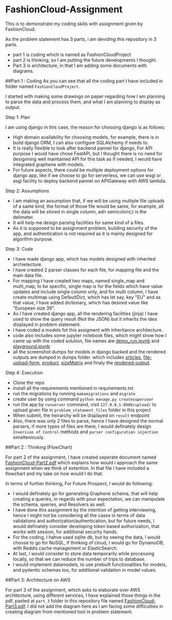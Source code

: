 # FashionCloud-Assignment
This is to demonstrate my coding skills with assignment given by FashionCloud.

As the problem statement has 3 parts, i am deviding this repository in 3 parts.
- part 1 is coding which is named as FashionCloudProject
- part 2 is thinking, so I am putting the future developments I thought.
- Part 3 is architecture, in that I am adding some documents with diagrams.


##Part 1 : Coding
As you can see that all the coding part I have included in folder named `FashionCloudProject`.

I started with making some drawings on paper regarding how I am planning to parse the data and process them, and what I am planning to display as output.

Step 1: Plan

I am using django in this case, the reason for choosing django is as follows:
- High domain availability for choosing models, for example, there is in build django ORM, I can also configure SQLAlchemy if needs to.
- It is really flexible to look after backend pannel for django, For API purpose I would have chose FastAPI, but I thought there is no need for designning well maintained API for this task as if needed, I would have integrated graphene with models.
- For future aspects, there could be multiple deployment options for django app, like if we choose to go for serverless, we can use wsgi or asgi facility to deploy backend pannel on APIGateway with AWS lambda.

Step 2: Assumptions

- I am making an assumption that, if we will be using multiple file uploads of a same kind, the format of those file would be same, for example, all the data will be stored in single column, adn semicolon(;) is the delimeter.
- It will help me design parsing facilities for same kind of a files.
- As it is supposed to be assignment problem, building security of the app, and authentication is not required as it is mainly designed for algorithm purpose.

Step 3: Code

- I have made django app, which has models designed with inherited archietecture.
- I have created 2 parser classes for each file, for mapping file and the main data file.
- For mapping I have created two maps, named single_map and multi_map, to be specific, single map is for the fields which have value updates and include single column only, and for multi column, I have create multimap using DefaultDict, which has let say, key "EU" and as that value, I have added dictionary, which has desired value like "European size 39".
- As I have created django app, all the rendering facilities (jinja) I have used to show the query result (Not the JSON) but it inherits the idea displayed in problem statement.
- I have coded a models fot this assigment with inheritance architecture.
- code also includes some jupyter notebook files, which might show how I came up with the coded solution, file names are [demo_run.ipynb](demo_run.ipynb) and [playground.ipynb](playground.ipynb)
- all the screenshot dumps for models in django backed and the rendered outputs are dumped in dumps folder. which includes [srticles](dumps/articles_model.png), [file-upload-form](dumps/django_form_for_fileUpload.png), [product](dumps/product_model.png), [sizeMatrix](dumps/sizeMatrix_model.png) and finaly the [rendered-output](dumps/rendered_heirarchical_result.png).

Step 4: Execution

- Clone the repo
- install all the requirements mentioned in requirements.txt 
- run the migrations by running `makemigrations` and `migrate`
- create user by using command `python manage.py createsuperuser`
- run the app by `runserver` command, visit `127.0.0.1:8000/upload/` to upload given file in `problem_statement_files` folder in this project
- When submit, the heirarchy will be displayed on `result` endpoint
- Also, there was only 2 files to parse, hence I have designed the normal parsers, if more types of files are there, I would definately design `Inversion of Control` methods and `parser configuration injection` simalteniously.


##Part 2 : Thinking (FlowChart)

For part 2 of the assignment, I have created seperate document named [FashionCloud-Part2.pdf](part_2/FashionCloud-Part2.pdf) which explains how would i approach the same assignment when we think of extention.
In that file I have included a flowchart and my take on how would I do that.

In terms of further thinking, 
For Future Prospect, I would do following:
- I would definately go for generating Graphene schema, that will help creating a queries, in regards with pour expectation, we can manipulate the schema, queries, and Resolvers as well.
- I have done this assignment by the intention of getting interviewing, hence I might not be considering all the cases in terms of data validations and authorization/authentication, but for future needs, I would definately consider developing token based authorization, that works with session, for additional security hands.
- For the coding, I hahve used sqlite db, but by seeing the data, I would choose to go for NoSQL, if thinking of cloud, I would go for DynamoDB, with Reddis cache management or ElasticSearch.
- At last, I would consider to store data temporarily while processing locally, so that we can reduce the number of trips to database.
- I would implement datamodels, to use prebuilt functionalities for models, and pydentic schemas too, for additional validation in model values.

##Part 3: Architecture on AWS

For part 3 of the assignment, which asks to elaborate over AWS architecture, using different services, I have explained those things in the pdf, pasted at `part_3` folder in this repository file named [FashionCloud-Part3.pdf](part_3/FashionCloud-Part3.pdf).
I did not add the diagram here as I am facing some difficulties in creating diagram from mentioned tool in problem statement.
